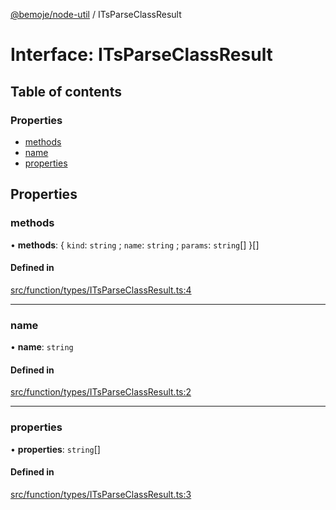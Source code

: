 [@bemoje/node-util](/docs/index.md) / ITsParseClassResult

# Interface: ITsParseClassResult

## Table of contents

### Properties

- [methods](/docs/interfaces/ITsParseClassResult.md#methods)
- [name](/docs/interfaces/ITsParseClassResult.md#name)
- [properties](/docs/interfaces/ITsParseClassResult.md#properties)

## Properties

### methods

• **methods**: { `kind`: `string` ; `name`: `string` ; `params`: `string`[]  }[]

#### Defined in

[src/function/types/ITsParseClassResult.ts:4](https://github.com/bemoje/bemoje-node-util/blob/f65e483/src/function/types/ITsParseClassResult.ts#L4)

___

### name

• **name**: `string`

#### Defined in

[src/function/types/ITsParseClassResult.ts:2](https://github.com/bemoje/bemoje-node-util/blob/f65e483/src/function/types/ITsParseClassResult.ts#L2)

___

### properties

• **properties**: `string`[]

#### Defined in

[src/function/types/ITsParseClassResult.ts:3](https://github.com/bemoje/bemoje-node-util/blob/f65e483/src/function/types/ITsParseClassResult.ts#L3)
